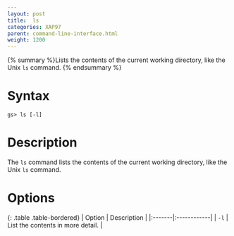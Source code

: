 ```yaml
---
layout: post
title:  ls
categories: XAP97
parent: command-line-interface.html
weight: 1200
---
```


{% summary %}Lists the contents of the current working directory, like the Unix `ls` command. {% endsummary %}

# Syntax

    gs> ls [-l]

# Description

The `ls` command lists the contents of the current working directory, like the Unix `ls` command.

# Options

{: .table .table-bordered}
| Option | Description |
|:-------|:------------|
| `-l` | List the contents in more detail. |
